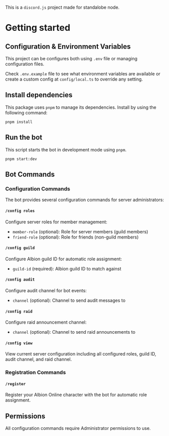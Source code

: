 This is a `discord.js` project made for standalobe node.

# Getting started

## Configuration & Environment Variables

This project can be configures both using `.env` file or managing configuration files.

Check `.env.example` file to see what environment variables are available or create a custom config at `config/local.ts` to override any setting.

## Install dependencies

This package uses `pnpm` to manage its dependencies. Install by using the following command:

```
pnpm install
```

## Run the bot

This script starts the bot in development mode using `pnpm`.

```
pnpm start:dev
```

## Bot Commands

### Configuration Commands

The bot provides several configuration commands for server administrators:

#### `/config roles`

Configure server roles for member management:

- `member-role` (optional): Role for server members (guild members)
- `friend-role` (optional): Role for friends (non-guild members)

#### `/config guild`

Configure Albion guild ID for automatic role assignment:

- `guild-id` (required): Albion guild ID to match against

#### `/config audit`

Configure audit channel for bot events:

- `channel` (optional): Channel to send audit messages to

#### `/config raid`

Configure raid announcement channel:

- `channel` (optional): Channel to send raid announcements to

#### `/config view`

View current server configuration including all configured roles, guild ID, audit channel, and raid channel.

### Registration Commands

#### `/register`

Register your Albion Online character with the bot for automatic role assignment.

## Permissions

All configuration commands require Administrator permissions to use.
